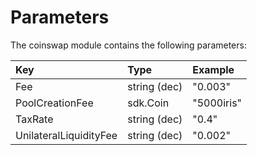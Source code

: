 <!--
order: 4
-->

# Parameters

The coinswap module contains the following parameters:

| Key                    | Type         | Example    |
|:-----------------------| :----------- |:-----------|
| Fee                    | string (dec) | "0.003"    |
| PoolCreationFee        | sdk.Coin     | "5000iris" |
| TaxRate                | string (dec) | "0.4"      |
| UnilateralLiquidityFee | string (dec) | "0.002"    |
